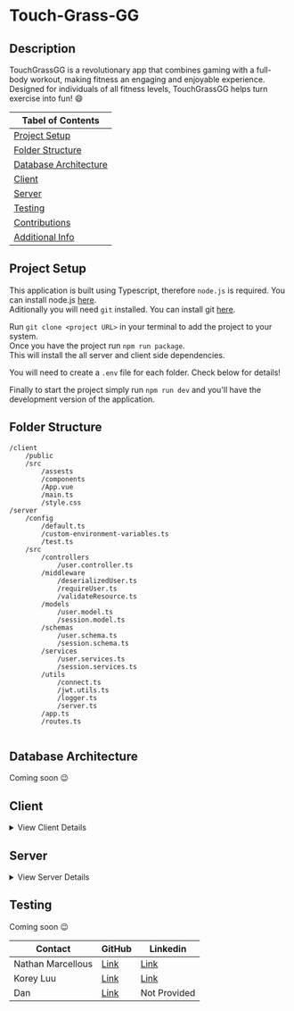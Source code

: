 # Touch-Grass-GG

<a name="Description"></a>

## Description

TouchGrassGG is a revolutionary app that combines gaming with a full-body workout, making fitness an engaging and enjoyable experience. Designed for individuals of all fitness levels, TouchGrassGG helps turn exercise into fun! 😄

| **Tabel of Contents**                           |
| ----------------------------------------------- |
| [Project Setup](#project-setup)                 |
| [Folder Structure](#folder-structure)           |
| [Database Architecture](#database-architecture) |
| [Client](#client)                               |
| [Server](#server)                               |
| [Testing](#testing)                             |
| [Contributions](#contributions)                 |
| [Additional Info](#additional-info)             |

<a name="Project Setup"></a>

## Project Setup

This application is built using Typescript, therefore `node.js` is required. You can install node.js [here](https://nodejs.org/en/).\
Aditionally you will need `git` installed. You can install git [here](https://git-scm.com/downloads).

Run `git clone <project URL>` in your terminal to add the project to your system.\
Once you have the project run `npm run package`.\
This will install the all server and client side dependencies.

You will need to create a `.env` file for each folder. Check below for details!

Finally to start the project simply run `npm run dev` and you'll have the development version of the application.

<a name="Folder Structure"></a>

## Folder Structure

```
/client
    /public
    /src
        /assests
        /components
        /App.vue
        /main.ts
        /style.css
/server
    /config
        /default.ts
        /custom-environment-variables.ts
        /test.ts
    /src
        /controllers
            /user.controller.ts
        /middleware
            /deserializedUser.ts
            /requireUser.ts
            /validateResource.ts
        /models
            /user.model.ts
            /session.model.ts
        /schemas
            /user.schema.ts
            /session.schema.ts
        /services
            /user.services.ts
            /session.services.ts
        /utils
            /connect.ts
            /jwt.utils.ts
            /logger.ts
            /server.ts
        /app.ts
        /routes.ts
    
```

<a name="Database Architecture"></a>

## Database Architecture

Coming soon 😉

## Client
<details>
<summary> View Client Details</summary>
<br>
Coming soon 😉
</details>

## Server
<details>
<summary> View Server Details</summary>
<br>

Coming soon 😉
</details>

## Testing

Coming soon 😉

<a name="Additional Info"></a>

| Contact           | GitHub                                       | Linkedin                                                  |
| ----------------- | -------------------------------------------- | --------------------------------------------------------- |
| Nathan Marcellous | [Link](https://github.com/TabuHana)          | [Link](https://www.linkedin.com/in/nathaniel-marcellous/) |
| Korey Luu         | [Link](https://github.com/Ahrionic)          | [Link](https://www.linkedin.com/in/korey-luu-b21640230/)  |
| Dan               | [Link](https://github.com/tsukidan/tsukidan) | Not Provided                                              |
